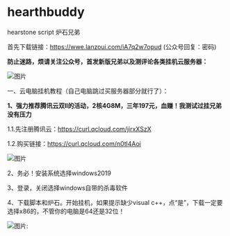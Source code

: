 # hearthbuddy
hearstone script 炉石兄弟

首先下载链接：https://wwe.lanzoui.com/iA7q2w7opud (公众号回复：密码)

**防止迷路，烦请关注公众号，首发新版兄弟以及测评论各类挂机云服务器：**

![图片](https://z3.ax1x.com/2021/11/06/IMGzin.jpg)

一、云电脑挂机教程（自己电脑跳过买服务器部分就行了）：

**1、强力推荐腾讯云双ll的活动，2核4G8M，三年197元，血赚！我测试过挂兄弟没有压力**

1.1.先注册腾讯云：https://curl.qcloud.com/jirxXSzX

1.2.购买链接：https://curl.qcloud.com/n0tl4Aoi

![图片](https://z3.ax1x.com/2021/11/06/IMJ0OS.png)

2、务必！安装系统选择windows2019

3、登录，关闭选择windows自带的杀毒软件

4、下载脚本和炉石。开始挂机，如果提示缺少visual c++，点“是”，下载一定要选择x86的，不管你的电脑是64还是32位！

![图片:](https://z3.ax1x.com/2021/11/06/IMJWlV.png)
